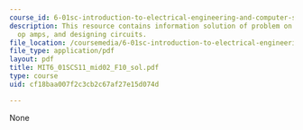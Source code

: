 ```yaml
---
course_id: 6-01sc-introduction-to-electrical-engineering-and-computer-science-i-spring-2011
description: This resource contains information solution of problem on analyzing circuit,
  op amps, and designing circuits.
file_location: /coursemedia/6-01sc-introduction-to-electrical-engineering-and-computer-science-i-spring-2011/cf18baa007f2c3cb2c67af27e15d074d_MIT6_01SCS11_mid02_F10_sol.pdf
file_type: application/pdf
layout: pdf
title: MIT6_01SCS11_mid02_F10_sol.pdf
type: course
uid: cf18baa007f2c3cb2c67af27e15d074d

---
```

None